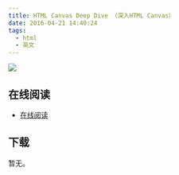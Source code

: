 ```yaml
---
title: HTML Canvas Deep Dive （深入HTML Canvas）
date: 2016-04-21 14:40:24
tags:
  - html
  - 英文
---
```


![](http://ww3.sinaimg.cn/large/841aea59jw1f35a59llgkj20ku06oab0.jpg)

<!--more-->

## 在线阅读 ##

+ [在线阅读](http://joshondesign.com/p/books/canvasdeepdive/title.html)

## 下载 ##

暂无。
